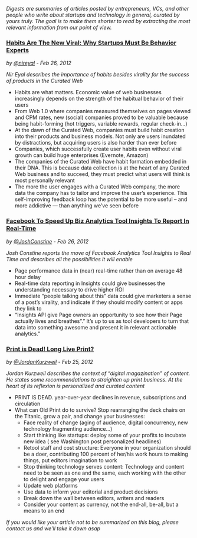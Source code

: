 *Digests are summaries of articles posted by entrepreneurs, VCs, and
other people who write about startups and technology in general, curated
by yours truly. The goal is to make them shorter to read by extracting the most relevant
information from our point of view.*

### [Habits Are The New Viral: Why Startups Must Be Behavior Experts](http://www.nirandfar.com/2012/02/habits-are-new-viral-why-startups-must.html "Source")
*by [@nireyal](https://twitter.com/#!/nireyal) - Feb 26, 2012*


*Nir Eyal describes the importance of habits besides virality for the
success of products in the Curated Web*

* Habits are what matters. Economic value of web businesses increasingly depends on the strength of the habitual behavior of their users
* From Web 1.0 where companies measured themselves on pages viewed and CPM rates, new (social) companies proved  to be valuable because being habit-forming (hot triggers, variable rewards, regular check-in...)
* At the dawn of the Curated Web, companies must build habit creation into their products and business models. Not only are users inundated by distractions, but acquiring users is also harder than ever before
* Companies, which successfully create user habits even without viral growth can build huge enterprises (Evernote, Amazon)
* The companies of the Curated Web have habit formation embedded in their DNA. This is because data collection is at the heart of any Curated Web business and to succeed, they must predict what users will think is most personally relevant
* The more the user engages with a Curated Web company, the more data the company has to tailor and improve the user’s experience. This self-improving feedback loop has the potential to be more useful – and more addictive — than anything we’ve seen before


### [Facebook To Speed Up Biz Analytics Tool Insights To Report In Real-Time](http://techcrunch.com/2012/02/26/facebook-insights-real-time/ "Source")
*by [@JoshConstine](https://twitter.com/#!/joshconstine) - Feb 26, 2012*


*Josh Constine reports the move of Facebook Analytics Tool Insights to
Real Time and describes all the possibilities it will enable*

* Page performance data in (near) real-time rather than on average 48 hour delay
* Real-time data reporting in Insights could give businesses the understanding necessary to drive higher ROI
* Immediate “people talking about this” data could give marketers a sense of a post’s virality, and indicate if they should modify content or apps they link to
* “Insights API give Page owners an opportunity to see how their Page actually lives and breathes”.” It’s up to us as tool developers to turn that data into something awesome and present it in relevant actionable analytics.”


### [Print is Dead! Long Live Print?](http://techcrunch.com/2012/02/25/print-is-dead-long-live-print/ "Source")
*by [@JordanKurzweil](https://twitter.com/#!/jordankurzweil) - Feb 25, 2012*


*Jordan Kurzweil describes the context of “digital magazination” of content. He states some recommendations to straighten up print business. At the heart of its reflexion is personalized and curated content*

* PRINT IS DEAD. year-over-year declines in revenue, subscriptions and circulation
* What can Old Print do to survive? Stop rearranging the deck chairs on the Titanic, grow a pair, and change your businesses:
    * Face reality of change (aging of audience, digital concurrency, new technology fragmenting audience...)
    * Start thinking like startups: deploy some of your profits to incubate new idea ( see Washington post personalized headlines)
    * Retool staff and cost structure: Everyone in your organization should be a doer, contributing 100 percent of her/his work hours to making things,  put editors imagination to work
    * Stop thinking technology serves content: Technology and content need to be seen as one and the same, each working with the other to delight and engage your users
    * Update web platforms 
    * Use data to inform your editorial and product decisions 
    * Break down the wall between editors, writers and readers
    * Consider your  content  as currency, not the end-all, be-all, but a means to an end



*If you would like your article not to be summarized on this blog,
please contact us and we'll take it down
asap*

